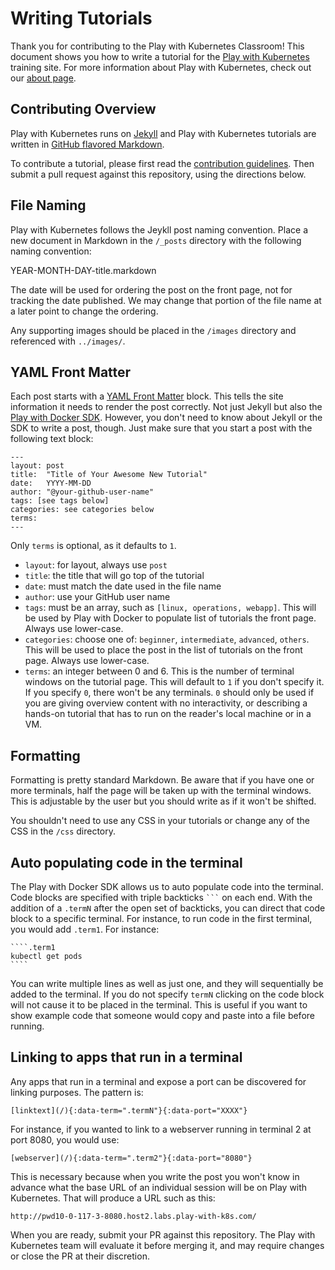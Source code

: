 # Writing Tutorials
Thank you for contributing to the Play with Kubernetes Classroom! This document shows you how to write a tutorial for the [Play with Kubernetes](http://training.play-with-kubernetes.com/) training site. For more information about Play with Kubernetes, check out our [about page](./about.md).

## Contributing Overview

Play with Kubernetes runs on [Jekyll](https://jekyllrb.com/) and Play with Kubernetes tutorials are written in [GitHub flavored Markdown](https://help.github.com/articles/about-writing-and-formatting-on-github/).

To contribute a tutorial, please first read the [contribution guidelines](./contribute.md). Then submit a pull request against this repository, using the directions below.

## File Naming
Play with Kubernetes follows the Jeykll post naming convention. Place a new document in Markdown in the `/_posts` directory with the following naming convention:

YEAR-MONTH-DAY-title.markdown

The date will be used for ordering the post on the front page, not for tracking the date published. We may change that portion of the file name at a later point to change the ordering.

Any supporting images should be placed in the `/images` directory and referenced with `../images/`.

## YAML Front Matter

Each post starts with a [YAML Front Matter](https://jekyllrb.com/docs/frontmatter/) block. This tells the site information it needs to render the post correctly. Not just Jekyll but also the [Play with Docker SDK](https://github.com/play-with-docker/sdk). However, you don't need to know about Jekyll or the SDK to write a post, though. Just make sure that you start a post with the following text block:

```
---
layout: post
title:  "Title of Your Awesome New Tutorial"
date:   YYYY-MM-DD
author: "@your-github-user-name"
tags: [see tags below]
categories: see categories below
terms: 
---
```

Only `terms` is optional, as it defaults to `1`.
* `layout`: for layout, always use `post`
* `title`: the title that will go top of the tutorial
* `date`: must match the date used in the file name
* `author`: use your GitHub user name
* `tags`: must be an array, such as `[linux, operations, webapp]`. This will be used by Play with Docker to populate list of tutorials the front page. Always use lower-case.
* `categories`: choose one of: `beginner`, `intermediate`, `advanced`, `others`. This will be used to place the post in the list of tutorials on the front page. Always use lower-case.
* `terms`: an integer between 0 and 6. This is the number of terminal windows on the tutorial page. This will default to `1` if you don't specify it. If you specify `0`, there won't be any terminals. `0` should only be used if you are giving overview content with no interactivity, or describing a hands-on tutorial that has to run on the reader's local machine or in a VM.

## Formatting

Formatting is pretty standard Markdown. Be aware that if you have one or more terminals, half the page will be taken up with the terminal windows. This is adjustable by the user but you should write as if it won't be shifted.

You shouldn't need to use any CSS in your tutorials or change any of the CSS in the `/css` directory.

## Auto populating code in the terminal

The Play with Docker SDK allows us to auto populate code into the terminal. Code blocks are specified with triple backticks ` ``` ` on each end. With the addition of a `.termN` after the open set of backticks, you can direct that code block to a specific terminal. For instance, to run code in the first terminal, you would add `.term1`. For instance:

    ````.term1
    kubectl get pods
    ````

You can write multiple lines as well as just one, and they will sequentially be added to the terminal. If you do not specify `termN` clicking on the code block will not cause it to be placed in the terminal. This is useful if you want to show example code that someone would copy and paste into a file before running.

## Linking to apps that run in a terminal

Any apps that run in a terminal and expose a port can be discovered for linking purposes. The pattern is:
```
[linktext](/){:data-term=".termN"}{:data-port="XXXX"}
```

For instance, if you wanted to link to a webserver running in terminal 2 at port 8080, you would use:
```
[webserver](/){:data-term=".term2"}{:data-port="8080"}
```

This is necessary because when you write the post you won't know in advance what the base URL of an individual session will be on Play with Kubernetes. That will produce a URL such as this:

```http://pwd10-0-117-3-8080.host2.labs.play-with-k8s.com/```

When you are ready, submit your PR against this repository. The Play with Kubernetes team will evaluate it before merging it, and may require changes or close the PR at their discretion.
